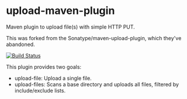 # upload-maven-plugin
Maven plugin to upload file(s) with simple HTTP PUT.

This was forked from the Sonatype/maven-upload-plugin, which they've abandoned.

[![Build Status](https://travis-ci.org/jgeorgeson/upload-maven-plugin.svg)](https://travis-ci.org/jgeorgeson/upload-maven-plugin)

This plugin provides two goals:

* upload-file: Upload a single file.
* upload-files: Scans a base directory and uploads all files, filtered by include/exclude lists.
